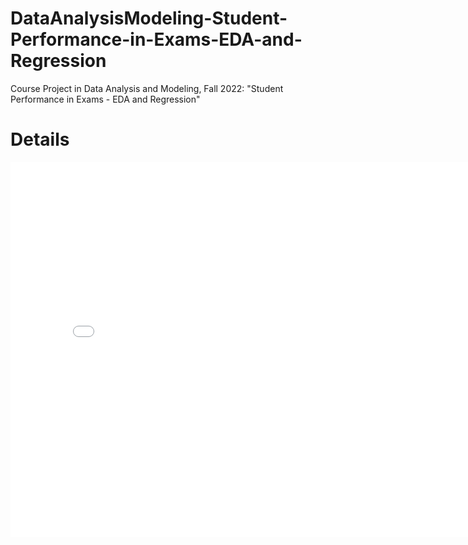 # DataAnalysisModeling-Student-Performance-in-Exams-EDA-and-Regression
Course Project in Data Analysis and Modeling, Fall 2022: "Student Performance in Exams - EDA and Regression"
# Details
<embed src="/Pre-Student Performance in Exams EDA and Regression.pdf" width="800px" height="600px" />
